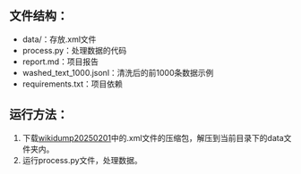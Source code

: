 ## 文件结构：

- data/：存放.xml文件
- process.py：处理数据的代码
- report.md：项目报告
- washed_text_1000.jsonl：清洗后的前1000条数据示例
- requirements.txt：项目依赖

## 运行方法：

1. 下载[wikidump20250201](https://dumps.wikimedia.org/zhwiki/20250201/)中的.xml文件的压缩包，解压到当前目录下的data文件夹内。
2. 运行process.py文件，处理数据。
